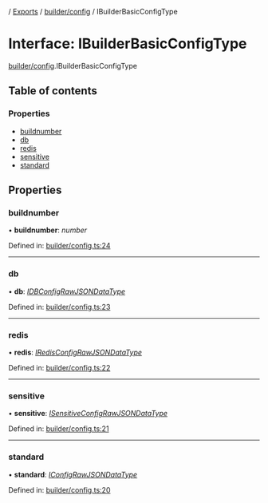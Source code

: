 [](../README.md) / [Exports](../modules.md) / [builder/config](../modules/builder_config.md) / IBuilderBasicConfigType

# Interface: IBuilderBasicConfigType

[builder/config](../modules/builder_config.md).IBuilderBasicConfigType

## Table of contents

### Properties

- [buildnumber](builder_config.ibuilderbasicconfigtype.md#buildnumber)
- [db](builder_config.ibuilderbasicconfigtype.md#db)
- [redis](builder_config.ibuilderbasicconfigtype.md#redis)
- [sensitive](builder_config.ibuilderbasicconfigtype.md#sensitive)
- [standard](builder_config.ibuilderbasicconfigtype.md#standard)

## Properties

### buildnumber

• **buildnumber**: *number*

Defined in: [builder/config.ts:24](https://github.com/onzag/itemize/blob/3efa2a4a/builder/config.ts#L24)

___

### db

• **db**: [*IDBConfigRawJSONDataType*](config.idbconfigrawjsondatatype.md)

Defined in: [builder/config.ts:23](https://github.com/onzag/itemize/blob/3efa2a4a/builder/config.ts#L23)

___

### redis

• **redis**: [*IRedisConfigRawJSONDataType*](config.iredisconfigrawjsondatatype.md)

Defined in: [builder/config.ts:22](https://github.com/onzag/itemize/blob/3efa2a4a/builder/config.ts#L22)

___

### sensitive

• **sensitive**: [*ISensitiveConfigRawJSONDataType*](config.isensitiveconfigrawjsondatatype.md)

Defined in: [builder/config.ts:21](https://github.com/onzag/itemize/blob/3efa2a4a/builder/config.ts#L21)

___

### standard

• **standard**: [*IConfigRawJSONDataType*](config.iconfigrawjsondatatype.md)

Defined in: [builder/config.ts:20](https://github.com/onzag/itemize/blob/3efa2a4a/builder/config.ts#L20)
